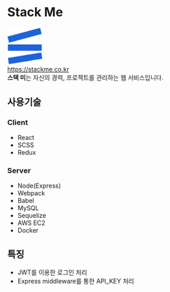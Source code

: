 # Stack Me
<img src="./static/image/logo.png" width="80"/><br/>
https://stackme.co.kr<br/>
**스택 미**는 자신의 경력, 프로젝트를 관리하는 웹 서비스입니다.

## 사용기술

### Client
* React
* SCSS
* Redux
  
### Server
* Node(Express)
* Webpack
* Babel
* MySQL
* Sequelize
* AWS EC2
* Docker

## 특징
 * JWT를 이용한 로그인 처리
 * Express middleware를 통한 API_KEY 처리
